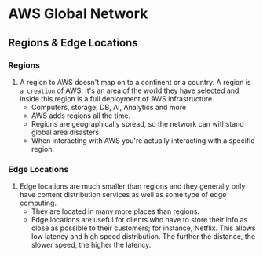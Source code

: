 # AWS Global Network

## Regions & Edge Locations
### Regions
1. A region to AWS doesn't map on to a continent or a country.  A region is ```a creation``` of AWS.  It's an area of the world they have selected and inside this region is a full deployment of AWS infrastructure.
    * Computers, storage, DB, AI, Analytics and more
    * AWS adds regions all the time.
    * Regions are geographically spread, so the network can withstand global area disasters.
    * When interacting with AWS you're actually interacting with a specific region.

### Edge Locations
1. Edge locations are much smaller than regions and they generally only have content distribution services as well as some type of edge computing. 
    * They are located in many more places than regions.
    * Edge locations are useful for clients who have to store their info as close as possible to their customers; for instance, Netflix.  This allows low latency and high speed distribution.  The further the distance, the slower speed, the higher the latency.